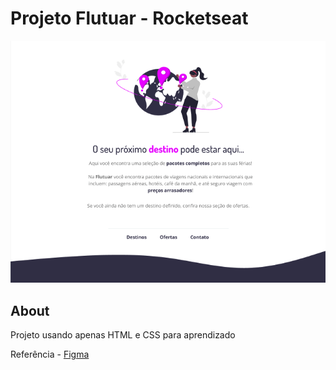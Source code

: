# Projeto Flutuar - Rocketseat 

<img src="./readme/home.png">

## About <a name = "about"></a>

Projeto usando apenas HTML e CSS para aprendizado

Referência - [Figma](figma.com/file/TN8URrVAWTttqnCvf2WMv5/Projeto01-Extra-Copy?fuid=823996945482469468)